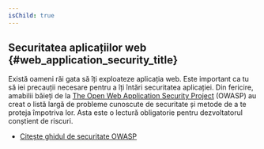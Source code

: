 ```yaml
---
isChild: true
---
```


## Securitatea aplicațiilor web {#web_application_security_title}

Există oameni răi gata să îți exploateze aplicația web. Este important ca tu să iei
precauții necesare pentru a îți întări securitatea aplicației. Din fericire, amabilii
băieți de la [The Open Web Application Security Project][1] (OWASP) au creat o listă
largă de probleme cunoscute de securitate și metode de a te proteja împotriva lor.
Asta este o lectură obligatorie pentru dezvoltatorul conștient de riscuri.

* [Citește ghidul de securitate OWASP][2]

[1]: https://www.owasp.org/
[2]: https://www.owasp.org/index.php/Guide_Table_of_Contents